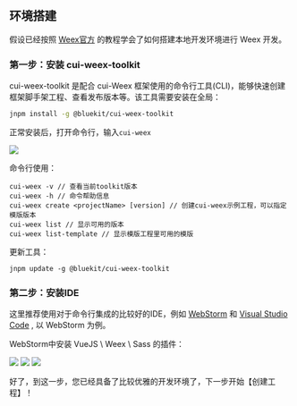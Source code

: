 ## 环境搭建
假设已经按照 [Weex官方](http://weex-project.io/cn/guide/set-up-env.html) 的教程学会了如何搭建本地开发环境进行 Weex 开发。

### 第一步：安装 cui-weex-toolkit
cui-weex-toolkit 是配合 cui-Weex 框架使用的命令行工具(CLI)，能够快速创建框架脚手架工程、查看发布版本等。该工具需要安装在全局：

``` bash 
jnpm install -g @bluekit/cui-weex-toolkit

```
正常安装后，打开命令行，输入`cui-weex`

![](//static.360buyimg.com/pops/xassists/assets/image/cui-weex/png/cui-weex-toolkit.png)

命令行使用：

```
cui-weex -v // 查看当前toolkit版本
cui-weex -h // 命令帮助信息
cui-weex create <projectName> [version] // 创建cui-weex示例工程，可以指定模版版本
cui-weex list // 显示可用的版本
cui-weex list-template // 显示模版工程里可用的模版

```
更新工具：

```
jnpm update -g @bluekit/cui-weex-toolkit
```

### 第二步：安装IDE
这里推荐使用对于命令行集成的比较好的IDE，例如 [WebStorm](https://www.jetbrains.com/webstorm/) 和 [Visual Studio Code](https://code.visualstudio.com/) , 以 WebStorm 为例。

WebStorm中安装 VueJS \ Weex \ Sass 的插件：

![](//static.360buyimg.com/pops/xassists/assets/image/cui-weex/png/webstorm-plugin2.png)
![](//static.360buyimg.com/pops/xassists/assets/image/cui-weex/png/webstorm-plugin1.png)
![](//static.360buyimg.com/pops/xassists/assets/image/cui-weex/png/webstorm-plugin3.png)

好了，到这一步，您已经具备了比较优雅的开发环境了，下一步开始【创建工程】！


